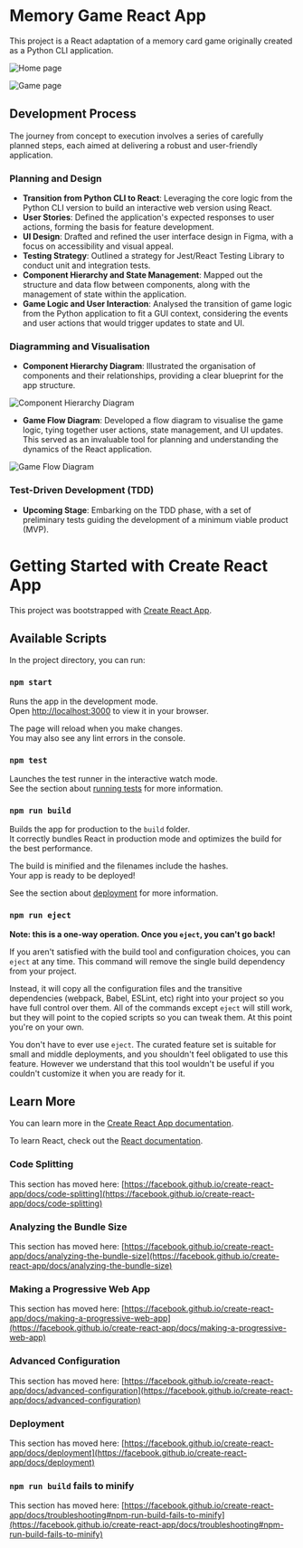 # Memory Game React App

This project is a React adaptation of a memory card game originally created as a Python CLI application.

![Home page](public/images/home_page.png)

![Game page](public/images/game_page.png)

## Development Process

The journey from concept to execution involves a series of carefully planned steps, each aimed at delivering a robust and user-friendly application.

### Planning and Design

- **Transition from Python CLI to React**: Leveraging the core logic from the Python CLI version to build an interactive web version using React.
- **User Stories**: Defined the application's expected responses to user actions, forming the basis for feature development.
- **UI Design**: Drafted and refined the user interface design in Figma, with a focus on accessibility and visual appeal.
- **Testing Strategy**: Outlined a strategy for Jest/React Testing Library to conduct unit and integration tests.
- **Component Hierarchy and State Management**: Mapped out the structure and data flow between components, along with the management of state within the application.
- **Game Logic and User Interaction**: Analysed the transition of game logic from the Python application to fit a GUI context, considering the events and user actions that would trigger updates to state and UI.

### Diagramming and Visualisation

- **Component Hierarchy Diagram**: Illustrated the organisation of components and their relationships, providing a clear blueprint for the app structure.

![Component Hierarchy Diagram](public/images/component_hierarchy.png)

- **Game Flow Diagram**: Developed a flow diagram to visualise the game logic, tying together user actions, state management, and UI updates. This served as an invaluable tool for planning and understanding the dynamics of the React application.

![Game Flow Diagram](public/images/game_flow.png)

### Test-Driven Development (TDD)

- **Upcoming Stage**: Embarking on the TDD phase, with a set of preliminary tests guiding the development of a minimum viable product (MVP).


# Getting Started with Create React App

This project was bootstrapped with [Create React App](https://github.com/facebook/create-react-app).

## Available Scripts

In the project directory, you can run:

### `npm start`

Runs the app in the development mode.\
Open [http://localhost:3000](http://localhost:3000) to view it in your browser.

The page will reload when you make changes.\
You may also see any lint errors in the console.

### `npm test`

Launches the test runner in the interactive watch mode.\
See the section about [running tests](https://facebook.github.io/create-react-app/docs/running-tests) for more information.

### `npm run build`

Builds the app for production to the `build` folder.\
It correctly bundles React in production mode and optimizes the build for the best performance.

The build is minified and the filenames include the hashes.\
Your app is ready to be deployed!

See the section about [deployment](https://facebook.github.io/create-react-app/docs/deployment) for more information.

### `npm run eject`

**Note: this is a one-way operation. Once you `eject`, you can't go back!**

If you aren't satisfied with the build tool and configuration choices, you can `eject` at any time. This command will remove the single build dependency from your project.

Instead, it will copy all the configuration files and the transitive dependencies (webpack, Babel, ESLint, etc) right into your project so you have full control over them. All of the commands except `eject` will still work, but they will point to the copied scripts so you can tweak them. At this point you're on your own.

You don't have to ever use `eject`. The curated feature set is suitable for small and middle deployments, and you shouldn't feel obligated to use this feature. However we understand that this tool wouldn't be useful if you couldn't customize it when you are ready for it.

## Learn More

You can learn more in the [Create React App documentation](https://facebook.github.io/create-react-app/docs/getting-started).

To learn React, check out the [React documentation](https://reactjs.org/).

### Code Splitting

This section has moved here: [https://facebook.github.io/create-react-app/docs/code-splitting](https://facebook.github.io/create-react-app/docs/code-splitting)

### Analyzing the Bundle Size

This section has moved here: [https://facebook.github.io/create-react-app/docs/analyzing-the-bundle-size](https://facebook.github.io/create-react-app/docs/analyzing-the-bundle-size)

### Making a Progressive Web App

This section has moved here: [https://facebook.github.io/create-react-app/docs/making-a-progressive-web-app](https://facebook.github.io/create-react-app/docs/making-a-progressive-web-app)

### Advanced Configuration

This section has moved here: [https://facebook.github.io/create-react-app/docs/advanced-configuration](https://facebook.github.io/create-react-app/docs/advanced-configuration)

### Deployment

This section has moved here: [https://facebook.github.io/create-react-app/docs/deployment](https://facebook.github.io/create-react-app/docs/deployment)

### `npm run build` fails to minify

This section has moved here: [https://facebook.github.io/create-react-app/docs/troubleshooting#npm-run-build-fails-to-minify](https://facebook.github.io/create-react-app/docs/troubleshooting#npm-run-build-fails-to-minify)
